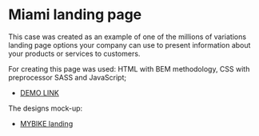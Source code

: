 # Miami landing page
This case was created as an example of one of the millions of variations landing page options your company can use to present information about your products or services to customers.

For creating this page was used: HTML with BEM methodology, CSS with preprocessor SASS and JavaScript;
- [DEMO LINK](https://ibondrk.github.io/layout_miami/)

The designs mock-up:
- [MYBIKE landing](https://www.figma.com/file/Ic3SlZjkATYaS7uTifZAIk/BIKE?node-id=0%3A1)
